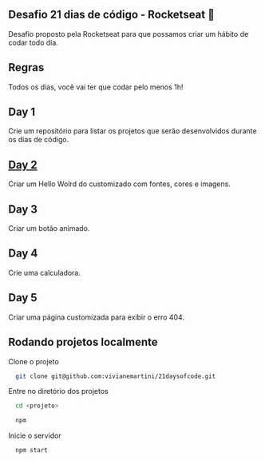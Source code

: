 ## Desafio 21 dias de código - Rocketseat :rocket:
Desafio proposto pela Rocketseat para que possamos criar um hábito de codar todo dia.

## Regras
Todos os dias, você vai ter que codar pelo menos 1h!

## Day 1  
Crie um repositório para listar os projetos que serão desenvolvidos durante os dias de código.

## [Day 2](https://github.com/vivianemartini/21daysofcode/tree/main/day2)
Criar um Hello Wolrd do customizado com fontes, cores e imagens. 

## Day 3
Criar um botão animado.

## Day 4
Crie uma calculadora.

## Day 5
Criar uma página customizada para exibir o erro 404.

## Rodando projetos localmente

Clone o projeto

```bash
  git clone git@github.com:vivianemartini/21daysofcode.git
```

Entre no diretório dos projetos

```bash
  cd <projeto>
```

```bash
  npm
```

Inicie o servidor

```bash
  npm start
```
